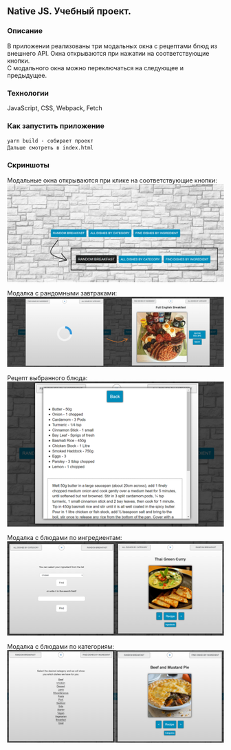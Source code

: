 ## Native JS. Учебный проект.

### Описание

В приложении реализованы три модальных окна с рецептами блюд из внешнего API. Окна открываются при нажатии на соответствующие кнопки.  
С модального окна можно переключаться на следующее и предыдущее.  

### Технологии
JavaScript, CSS, Webpack, Fetch  

### Как запустить приложение
```
yarn build - собирает проект
Дальше смотреть в index.html
```

### Скриншоты
Модальные окна открываются при клике на соответствующие кнопки:  
![main-page](screenshots/main-page.png)
  
Модалка с рандомными завтраками:  
![breakfast-modal](screenshots/breakfast-modal.png)
  
Рецепт выбранного блюда:  
![recipe-modal](screenshots/recipe-modal.png)
  
Модалка с блюдами по ингредиентам:  
![ingredient-modal](screenshots/ingredient-modal.png)
  
Модалка с блюдами по категориям:  
![category-modal](screenshots/category-modal.png)
